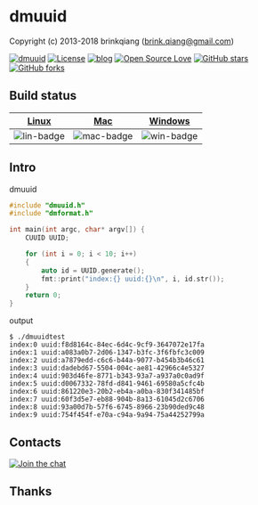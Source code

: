 # dmuuid

Copyright (c) 2013-2018 brinkqiang (brink.qiang@gmail.com)

[![dmuuid](https://img.shields.io/badge/brinkqiang-dmuuid-blue.svg?style=flat-square)](https://github.com/brinkqiang/dmuuid)
[![License](https://img.shields.io/badge/license-MIT-brightgreen.svg)](https://github.com/brinkqiang/dmuuid/blob/master/LICENSE)
[![blog](https://img.shields.io/badge/Author-Blog-7AD6FD.svg)](https://brinkqiang.github.io/)
[![Open Source Love](https://badges.frapsoft.com/os/v3/open-source.png)](https://github.com/brinkqiang)
[![GitHub stars](https://img.shields.io/github/stars/brinkqiang/dmuuid.svg?label=Stars)](https://github.com/brinkqiang/dmuuid) 
[![GitHub forks](https://img.shields.io/github/forks/brinkqiang/dmuuid.svg?label=Fork)](https://github.com/brinkqiang/dmuuid)

## Build status
| [Linux][lin-link] | [Mac][mac-link] | [Windows][win-link] |
| :---------------: | :----------------: | :-----------------: |
| ![lin-badge]      | ![mac-badge]       | ![win-badge]        |

[lin-badge]: https://github.com/brinkqiang/dmuuid/workflows/linux/badge.svg "linux build status"
[lin-link]:  https://github.com/brinkqiang/dmuuid/actions/workflows/linux.yml "linux build status"
[mac-badge]: https://github.com/brinkqiang/dmuuid/workflows/mac/badge.svg "mac build status"
[mac-link]:  https://github.com/brinkqiang/dmuuid/actions/workflows/mac.yml "mac build status"
[win-badge]: https://github.com/brinkqiang/dmuuid/workflows/win/badge.svg "win build status"
[win-link]:  https://github.com/brinkqiang/dmuuid/actions/workflows/win.yml "win build status"

## Intro
dmuuid
```cpp
#include "dmuuid.h"
#include "dmformat.h"

int main(int argc, char* argv[]) {
    CUUID UUID;

    for (int i = 0; i < 10; i++)
    {
        auto id = UUID.generate();
        fmt::print("index:{} uuid:{}\n", i, id.str());
    }
    return 0;
}
```

output
```
$ ./dmuuidtest     
index:0 uuid:f8d8164c-84ec-6d4c-9cf9-3647072e17fa
index:1 uuid:a083a0b7-2d06-1347-b3fc-3f6fbfc3c009
index:2 uuid:a7879edd-c6c6-b44a-9077-b454b3b46c61
index:3 uuid:dadebd67-5504-004c-ae81-42966c4e5327
index:4 uuid:903d46fe-8771-b343-93a7-a937a0c0ad9f
index:5 uuid:d0067332-78fd-d841-9461-69580a5cfc4b
index:6 uuid:861220e3-20b2-eb4a-a0ba-830f341485bf
index:7 uuid:60f3d5e7-eb88-904b-8a13-61045d2c6706
index:8 uuid:93a00d7b-57f6-6745-8966-23b90ded9c48
index:9 uuid:754f454f-e70a-c94a-9a94-75a44252799a
```

## Contacts
[![Join the chat](https://badges.gitter.im/brinkqiang/dmuuid/Lobby.svg)](https://gitter.im/brinkqiang/dmuuid)

## Thanks
